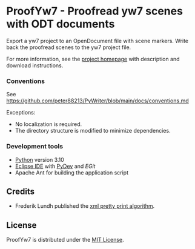 # ProofYw7 - Proofread yw7 scenes with ODT documents

Export a yw7 project to an OpenDocument file with scene markers. 
Write back the proofread scenes to the yw7 project file.

For more information, see the [project homepage](https://peter88213.github.io/ProofYw7) with description and download instructions.

### Conventions

See https://github.com/peter88213/PyWriter/blob/main/docs/conventions.md

Exceptions:
- No localization is required.
- The directory structure is modified to minimize dependencies.

### Development tools

- [Python](https://python.org) version 3.10
- [Eclipse IDE](https://eclipse.org) with [PyDev](https://pydev.org) and *EGit*
- Apache Ant for building the application script

## Credits

- Frederik Lundh published the [xml pretty print algorithm](http://effbot.org/zone/element-lib.htm#prettyprint).

## License

ProofYw7 is distributed under the [MIT License](http://www.opensource.org/licenses/mit-license.php).
